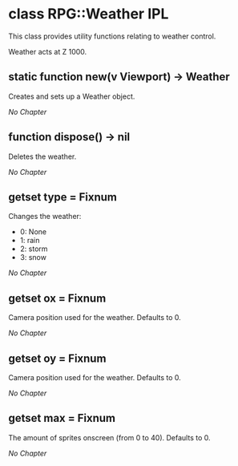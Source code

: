 # class RPG::Weather IPL

This class provides utility functions relating to weather control.

Weather acts at Z 1000.

## static function new(v Viewport) -> Weather

Creates and sets up a Weather object.

*No Chapter*


## function dispose() -> nil

Deletes the weather.

*No Chapter*


## getset type = Fixnum

Changes the weather:

  + 0: None
  + 1: rain
  + 2: storm
  + 3: snow

*No Chapter*


## getset ox = Fixnum

Camera position used for the weather. Defaults to 0.

*No Chapter*


## getset oy = Fixnum

Camera position used for the weather. Defaults to 0.

*No Chapter*


## getset max = Fixnum

The amount of sprites onscreen (from 0 to 40). Defaults to 0.

*No Chapter*

